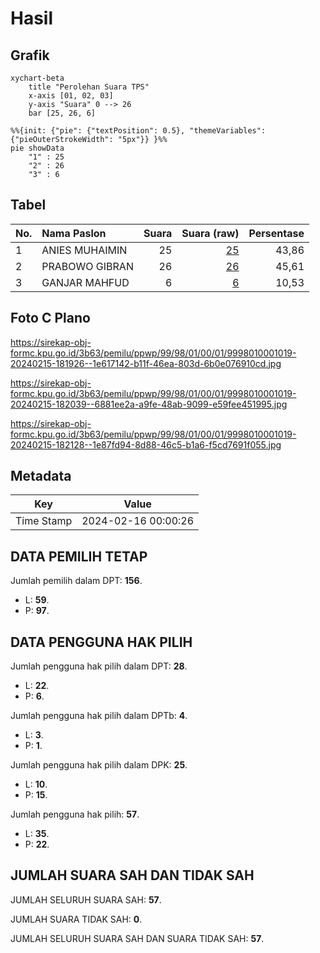 # Hasil

## Grafik

```mermaid
xychart-beta
    title "Perolehan Suara TPS"
    x-axis [01, 02, 03]
    y-axis "Suara" 0 --> 26
    bar [25, 26, 6]
```

```mermaid
%%{init: {"pie": {"textPosition": 0.5}, "themeVariables": {"pieOuterStrokeWidth": "5px"}} }%%
pie showData
    "1" : 25
    "2" : 26
    "3" : 6
```

## Tabel

| No. | Nama Paslon    | Suara | Suara (raw) | Persentase |
|:--- |:-------------- | -----:| -----------:| ----------:|
| 1   | ANIES MUHAIMIN | 25    | [25][p-1]   | 43,86      |
| 2   | PRABOWO GIBRAN | 26    | [26][p-2]   | 45,61      |
| 3   | GANJAR MAHFUD  | 6     | [6][p-3]    | 10,53      |


[p-1]: https://github.com/gigit-pemilu/pemilu-2024-99-luar-negeri/blob/main/pilpres/hitung-suara/sub/99-luar-negeri/sub/98-riyadh-arab-saudi/sub/01-riyadh-arab-saudi/sub/0001-riyadh-arab-saudi/sub/019-ksk-009/sub/paslon-1.txt
[p-2]: https://github.com/gigit-pemilu/pemilu-2024-99-luar-negeri/blob/main/pilpres/hitung-suara/sub/99-luar-negeri/sub/98-riyadh-arab-saudi/sub/01-riyadh-arab-saudi/sub/0001-riyadh-arab-saudi/sub/019-ksk-009/sub/paslon-2.txt
[p-3]: https://github.com/gigit-pemilu/pemilu-2024-99-luar-negeri/blob/main/pilpres/hitung-suara/sub/99-luar-negeri/sub/98-riyadh-arab-saudi/sub/01-riyadh-arab-saudi/sub/0001-riyadh-arab-saudi/sub/019-ksk-009/sub/paslon-3.txt

## Foto C Plano

https://sirekap-obj-formc.kpu.go.id/3b63/pemilu/ppwp/99/98/01/00/01/9998010001019-20240215-181926--1e617142-b11f-46ea-803d-6b0e076910cd.jpg

https://sirekap-obj-formc.kpu.go.id/3b63/pemilu/ppwp/99/98/01/00/01/9998010001019-20240215-182039--6881ee2a-a9fe-48ab-9099-e59fee451995.jpg

https://sirekap-obj-formc.kpu.go.id/3b63/pemilu/ppwp/99/98/01/00/01/9998010001019-20240215-182128--1e87fd94-8d88-46c5-b1a6-f5cd7691f055.jpg


## Metadata

| Key        | Value               |
| ---------- | ------------------- |
| Time Stamp | 2024-02-16 00:00:26 |


## DATA PEMILIH TETAP

Jumlah pemilih dalam DPT: **156**.
 * L: **59**.
 * P: **97**.

## DATA PENGGUNA HAK PILIH

Jumlah pengguna hak pilih dalam DPT: **28**.
 * L: **22**.
 * P: **6**.

Jumlah pengguna hak pilih dalam DPTb: **4**.
 * L: **3**.
 * P: **1**.

Jumlah pengguna hak pilih dalam DPK: **25**.
 * L: **10**.
 * P: **15**.

Jumlah pengguna hak pilih: **57**.
 * L: **35**.
 * P: **22**.

## JUMLAH SUARA SAH DAN TIDAK SAH

JUMLAH SELURUH SUARA SAH: **57**.

JUMLAH SUARA TIDAK SAH: **0**.

JUMLAH SELURUH SUARA SAH DAN SUARA TIDAK SAH: **57**.


